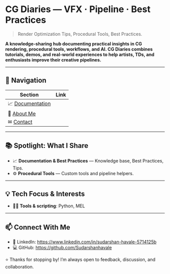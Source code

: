 # CG Diaries — VFX · Pipeline · Best Practices

> Render Optimization Tips, Procedural Tools, Best Practices.

**A knowledge-sharing hub documenting practical insights in CG rendering, procedural tools, workflows, and AI. CG Diaries combines tutorials, demos, and real-world experiences to help artists, TDs, and enthusiasts improve their creative pipelines.**

---

## 🔗 Navigation

| Section                            | Link |
|------------------------------------|------|
| 📈 [Documentation](/docs/index.md) |
| 👤 [About Me](/about.md)           |
| ✉ [Contact](/contact.md)           |

---

## 📚 Spotlight: What I Share

- 📈 **Documentation & Best Practices** — Knowledge base, Best Practices, Tips.
- ⚙ **Procedural Tools** — Custom tools and pipeline helpers.
---

## 💡 Tech Focus & Interests

- 👨‍💻 **Tools & scripting**: Python, MEL

---

## 📫 Connect With Me

- 💼 LinkedIn: https://www.linkedin.com/in/sudarshan-havale-5714125b
- 💻 GitHub: https://github.com/Sudarshanhavale

⭐ Thanks for stopping by! I’m always open to feedback, discussion, and collaboration.
